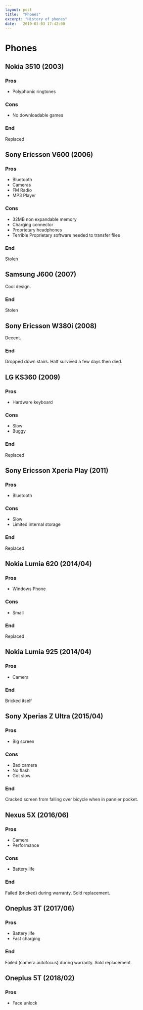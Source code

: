```yaml
---
layout: post
title:  "Phones"
excerpt: "History of phones"
date:   2019-03-03 17:42:00
---
```

# Phones

## Nokia 3510 (2003)

### Pros

* Polyphonic ringtones

### Cons

* No downloadable games

### End

Replaced

## Sony Ericsson V600 (2006)

### Pros

* Bluetooth
* Cameras
* FM Radio
* MP3 Player

### Cons

* 32MB non expandable memory
* Charging connector
* Proprietary headphones
* Terrible Proprietary software needed to transfer files

### End

Stolen

## Samsung J600 (2007)

Cool design.

### End

Stolen

## Sony Ericsson W380i (2008)

Decent.

### End

Dropped down stairs. Half survived a few days then died.

## LG KS360 (2009)

### Pros

* Hardware keyboard

### Cons

* Slow
* Buggy

### End

Replaced

## Sony Ericsson Xperia Play (2011)

### Pros

* Bluetooth

### Cons

* Slow
* Limited internal storage

### End

Replaced

## Nokia Lumia 620 (2014/04)

### Pros

* Windows Phone

### Cons

* Small

### End

Replaced

## Nokia Lumia 925 (2014/04)

### Pros

* Camera

### End

Bricked itself

## Sony Xperias Z Ultra (2015/04)

### Pros

* Big screen

### Cons

* Bad camera
* No flash
* Got slow

### End

Cracked screen from falling over bicycle when in pannier pocket.

## Nexus 5X (2016/06)

### Pros

* Camera
* Performance

### Cons

* Battery life

### End

Failed (bricked) during warranty. Sold replacement.

## Oneplus 3T (2017/06)

### Pros

* Battery life
* Fast charging

### End

Failed (camera autofocus) during warranty. Sold replacement.

## Oneplus 5T (2018/02)

### Pros

* Face unlock
